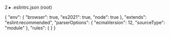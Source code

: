 2 ▸ .eslintrc.json (root)

{
  "env": { "browser": true, "es2021": true, "node": true },
  "extends": "eslint:recommended",
  "parserOptions": { "ecmaVersion": 12, "sourceType": "module" },
  "rules": { }
}
